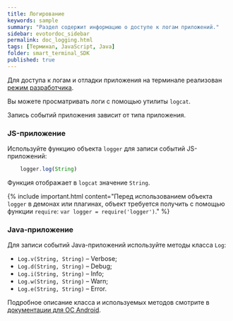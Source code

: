 ```yaml
---
title: Логирование
keywords: sample
summary: "Раздел содержит информацию о доступе к логам приложений."
sidebar: evotordoc_sidebar
permalink: doc_logging.html
tags: [Терминал, JavaScript, Java]
folder: smart_terminal_SDK
published: true
---
```

Для доступа к логам и отладки приложения на терминале реализован [режим разработчика](./doc_developer_mode.html).

Вы можете просматривать логи с помощью утилиты `logcat`.

Запись событий приложения зависит от типа приложения.

### JS-приложение

Используйте функцию объекта `logger` для записи событий JS-приложений:

```javascript
    logger.log(String)
```

Функция отображает в `logcat` значение `String`.

{% include important.html content="Перед использованием объекта `logger` в демонах или плагинах, объект требуется получить с помощью функции `require`: `var logger = require('logger')`." %}


### Java-приложение

Для записи событий Java-приложений используйте методы класса `Log`:

* `Log.v(String, String)` – Verbose;
* `Log.d(String, String)` – Debug;
* `Log.i(String, String)` – Info;
* `Log.w(String, String)` – Warn;
* `Log.e(String, String)` – Error.

Подробное описание класса и используемых методов смотрите в [документации для ОС Android](https://developer.android.com/reference/android/util/Log.html).
